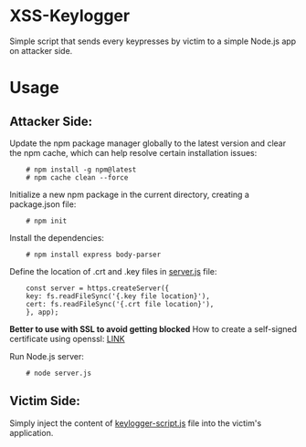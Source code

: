 # XSS-Keylogger
Simple script that sends every keypresses by victim to a simple Node.js app on attacker side.

# Usage
## Attacker Side:

Update the npm package manager globally to the latest version and clear the npm cache, which can help resolve certain installation issues:

        # npm install -g npm@latest
        # npm cache clean --force

Initialize a new npm package in the current directory, creating a package.json file:

        # npm init

Install the dependencies:

        # npm install express body-parser

Define the location of .crt and .key files in [server.js](server.js) file:

        const server = https.createServer({
        key: fs.readFileSync('{.key file location}'),
        cert: fs.readFileSync('{.crt file location}'),
        }, app);

**Better to use with SSL to avoid getting blocked**
How to create a self-signed certificate using openssl: [LINK](https://devopscube.com/create-self-signed-certificates-openssl/) 

Run Node.js server:

        # node server.js

## Victim Side:

Simply inject the content of [keylogger-script.js](keylogger-script.js) file into the victim's application.
